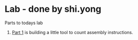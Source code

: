 # Lab - done by shi.yong

Parts to todays lab

1. [Part 1](./part1) is building a little tool to count assembly instructions.
